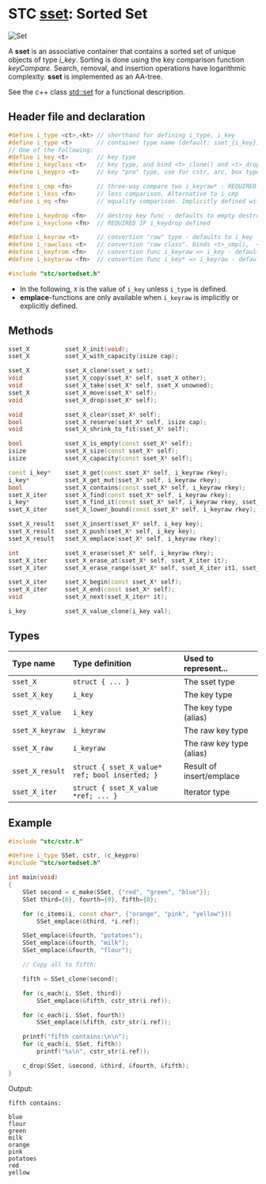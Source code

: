 # STC [sset](../include/stc/sset.h): Sorted Set
![Set](pics/sset.jpg)

A **sset** is an associative container that contains a sorted set of unique objects of type *i_key*. Sorting is done using the key comparison function *keyCompare*. Search, removal, and insertion operations have logarithmic complexity. **sset** is implemented as an AA-tree.

See the c++ class [std::set](https://en.cppreference.com/w/cpp/container/set) for a functional description.

## Header file and declaration

```c++
#define i_type <ct>,<kt> // shorthand for defining i_type, i_key
#define i_type <t>       // container type name (default: sset_{i_key})
// One of the following:
#define i_key <t>        // key type
#define i_keyclass <t>   // key type, and bind <t>_clone() and <t>_drop() function names
#define i_keypro <t>     // key "pro" type, use for cstr, arc, box types

#define i_cmp <fn>       // three-way compare two i_keyraw* : REQUIRED IF i_keyraw is a non-integral type
#define i_less <fn>      // less comparison. Alternative to i_cmp
#define i_eq <fn>        // equality comparison. Implicitly defined with i_cmp, but not i_less.

#define i_keydrop <fn>   // destroy key func - defaults to empty destruct
#define i_keyclone <fn>  // REQUIRED IF i_keydrop defined

#define i_keyraw <t>     // convertion "raw" type - defaults to i_key
#define i_rawclass <t>   // convertion "raw class". binds <t>_cmp(),  <t>_eq(),  <t>_hash()
#define i_keyfrom <fn>   // convertion func i_keyraw => i_key - defaults to plain copy
#define i_keytoraw <fn>  // convertion func i_key* => i_keyraw - defaults to plain copy

#include "stc/sortedset.h"
```
- In the following, `X` is the value of `i_key` unless `i_type` is defined.
- **emplace**-functions are only available when `i_keyraw` is implicitly or explicitly defined.

## Methods

```c++
sset_X          sset_X_init(void);
sset_X          sset_X_with_capacity(isize cap);

sset_X          sset_X_clone(sset_x set);
void            sset_X_copy(sset_X* self, sset_X other);
void            sset_X_take(sset_X* self, sset_X unowned);                           // take ownership of unowned
sset_X          sset_X_move(sset_X* self);                                           // move
void            sset_X_drop(sset_X* self);                                           // destructor

void            sset_X_clear(sset_X* self);
bool            sset_X_reserve(sset_X* self, isize cap);
void            sset_X_shrink_to_fit(sset_X* self);

bool            sset_X_is_empty(const sset_X* self);
isize           sset_X_size(const sset_X* self);
isize           sset_X_capacity(const sset_X* self);

const i_key*    sset_X_get(const sset_X* self, i_keyraw rkey);                       // const get
i_key*          sset_X_get_mut(sset_X* self, i_keyraw rkey);                         // return NULL if not found
bool            sset_X_contains(const sset_X* self, i_keyraw rkey);
sset_X_iter     sset_X_find(const sset_X* self, i_keyraw rkey);
i_key*          sset_X_find_it(const sset_X* self, i_keyraw rkey, sset_X_iter* out); // return NULL if not found
sset_X_iter     sset_X_lower_bound(const sset_X* self, i_keyraw rkey);               // find closest entry >= rkey

sset_X_result   sset_X_insert(sset_X* self, i_key key);
sset_X_result   sset_X_push(sset_X* self, i_key key);                                // alias for insert()
sset_X_result   sset_X_emplace(sset_X* self, i_keyraw rkey);

int             sset_X_erase(sset_X* self, i_keyraw rkey);
sset_X_iter     sset_X_erase_at(sset_X* self, sset_X_iter it);                       // return iter after it
sset_X_iter     sset_X_erase_range(sset_X* self, sset_X_iter it1, sset_X_iter it2);  // return updated it2

sset_X_iter     sset_X_begin(const sset_X* self);
sset_X_iter     sset_X_end(const sset_X* self);
void            sset_X_next(sset_X_iter* it);

i_key           sset_X_value_clone(i_key val);
```

## Types

| Type name         | Type definition                                 | Used to represent...        |
|:------------------|:------------------------------------------------|:----------------------------|
| `sset_X`          | `struct { ... }`                                | The sset type               |
| `sset_X_key`      | `i_key`                                         | The key type                |
| `sset_X_value`    | `i_key`                                         | The key type (alias)        |
| `sset_X_keyraw`   | `i_keyraw`                                      | The raw key type            |
| `sset_X_raw`      | `i_keyraw`                                      | The raw key type (alias)    |
| `sset_X_result`   | `struct { sset_X_value* ref; bool inserted; }`  | Result of insert/emplace    |
| `sset_X_iter`     | `struct { sset_X_value *ref; ... }`             | Iterator type               |

## Example
```c++
#include "stc/cstr.h"

#define i_type SSet, cstr, (c_keypro)
#include "stc/sortedset.h"

int main(void)
{
    SSet second = c_make(SSet, {"red", "green", "blue"});
    SSet third={0}, fourth={0}, fifth={0};

    for (c_items(i, const char*, {"orange", "pink", "yellow"}))
        SSet_emplace(&third, *i.ref);

    SSet_emplace(&fourth, "potatoes");
    SSet_emplace(&fourth, "milk");
    SSet_emplace(&fourth, "flour");

    // Copy all to fifth:

    fifth = SSet_clone(second);

    for (c_each(i, SSet, third))
        SSet_emplace(&fifth, cstr_str(i.ref));

    for (c_each(i, SSet, fourth))
        SSet_emplace(&fifth, cstr_str(i.ref));

    printf("fifth contains:\n\n");
    for (c_each(i, SSet, fifth))
        printf("%s\n", cstr_str(i.ref));

    c_drop(SSet, &second, &third, &fourth, &fifth);
}
```
Output:
```
fifth contains:

blue
flour
green
milk
orange
pink
potatoes
red
yellow
```
